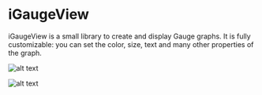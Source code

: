 # iGaugeView
iGaugeView is a small library to create and display Gauge graphs. It is fully customizable: you can set the color, size, text and many other properties of the graph.

![alt text](https://cdn.rawgit.com/farshadjahanmanesh/iGaugeView/55944b6e/images/iGaugeView.gif)

![alt text](https://cdn.rawgit.com/farshadjahanmanesh/iGaugeView/55944b6e/images/iGaugeView.jpeg)
